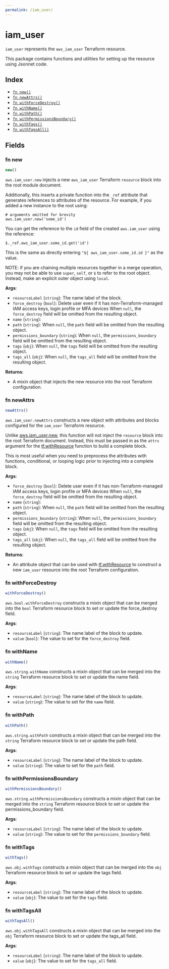 ```yaml
---
permalink: /iam_user/
---
```


# iam_user

`iam_user` represents the `aws_iam_user` Terraform resource.



This package contains functions and utilities for setting up the resource using Jsonnet code.


## Index

* [`fn new()`](#fn-new)
* [`fn newAttrs()`](#fn-newattrs)
* [`fn withForceDestroy()`](#fn-withforcedestroy)
* [`fn withName()`](#fn-withname)
* [`fn withPath()`](#fn-withpath)
* [`fn withPermissionsBoundary()`](#fn-withpermissionsboundary)
* [`fn withTags()`](#fn-withtags)
* [`fn withTagsAll()`](#fn-withtagsall)

## Fields

### fn new

```ts
new()
```


`aws.iam_user.new` injects a new `aws_iam_user` Terraform `resource`
block into the root module document.

Additionally, this inserts a private function into the `_ref` attribute that generates references to attributes of the
resource. For example, if you added a new instance to the root using:

    # arguments omitted for brevity
    aws.iam_user.new('some_id')

You can get the reference to the `id` field of the created `aws.iam_user` using the reference:

    $._ref.aws_iam_user.some_id.get('id')

This is the same as directly entering `"${ aws_iam_user.some_id.id }"` as the value.

NOTE: if you are chaining multiple resources together in a merge operation, you may not be able to use `super`, `self`,
or `$` to refer to the root object. Instead, make an explicit outer object using `local`.

**Args**:
  - `resourceLabel` (`string`): The name label of the block.
  - `force_destroy` (`bool`): Delete user even if it has non-Terraform-managed IAM access keys, login profile or MFA devices When `null`, the `force_destroy` field will be omitted from the resulting object.
  - `name` (`string`): 
  - `path` (`string`):  When `null`, the `path` field will be omitted from the resulting object.
  - `permissions_boundary` (`string`):  When `null`, the `permissions_boundary` field will be omitted from the resulting object.
  - `tags` (`obj`):  When `null`, the `tags` field will be omitted from the resulting object.
  - `tags_all` (`obj`):  When `null`, the `tags_all` field will be omitted from the resulting object.

**Returns**:
- A mixin object that injects the new resource into the root Terraform configuration.


### fn newAttrs

```ts
newAttrs()
```


`aws.iam_user.newAttrs` constructs a new object with attributes and blocks configured for the `iam_user`
Terraform resource.

Unlike [aws.iam_user.new](#fn-iamusernew), this function will not inject the `resource`
block into the root Terraform document. Instead, this must be passed in as the `attrs` argument for the
[tf.withResource](https://github.com/tf-libsonnet/core/tree/main/docs#fn-withresource) function to build a complete block.

This is most useful when you need to preprocess the attributes with functions, conditional, or looping logic prior to
injecting into a complete block.

**Args**:
  - `force_destroy` (`bool`): Delete user even if it has non-Terraform-managed IAM access keys, login profile or MFA devices When `null`, the `force_destroy` field will be omitted from the resulting object.
  - `name` (`string`): 
  - `path` (`string`):  When `null`, the `path` field will be omitted from the resulting object.
  - `permissions_boundary` (`string`):  When `null`, the `permissions_boundary` field will be omitted from the resulting object.
  - `tags` (`obj`):  When `null`, the `tags` field will be omitted from the resulting object.
  - `tags_all` (`obj`):  When `null`, the `tags_all` field will be omitted from the resulting object.

**Returns**:
  - An attribute object that can be used with [tf.withResource](https://github.com/tf-libsonnet/core/tree/main/docs#fn-withresource) to construct a new `iam_user` resource into the root Terraform configuration.


### fn withForceDestroy

```ts
withForceDestroy()
```

`aws.bool.withForceDestroy` constructs a mixin object that can be merged into the `bool`
Terraform resource block to set or update the force_destroy field.



**Args**:
  - `resourceLabel` (`string`): The name label of the block to update.
  - `value` (`bool`): The value to set for the `force_destroy` field.


### fn withName

```ts
withName()
```

`aws.string.withName` constructs a mixin object that can be merged into the `string`
Terraform resource block to set or update the name field.



**Args**:
  - `resourceLabel` (`string`): The name label of the block to update.
  - `value` (`string`): The value to set for the `name` field.


### fn withPath

```ts
withPath()
```

`aws.string.withPath` constructs a mixin object that can be merged into the `string`
Terraform resource block to set or update the path field.



**Args**:
  - `resourceLabel` (`string`): The name label of the block to update.
  - `value` (`string`): The value to set for the `path` field.


### fn withPermissionsBoundary

```ts
withPermissionsBoundary()
```

`aws.string.withPermissionsBoundary` constructs a mixin object that can be merged into the `string`
Terraform resource block to set or update the permissions_boundary field.



**Args**:
  - `resourceLabel` (`string`): The name label of the block to update.
  - `value` (`string`): The value to set for the `permissions_boundary` field.


### fn withTags

```ts
withTags()
```

`aws.obj.withTags` constructs a mixin object that can be merged into the `obj`
Terraform resource block to set or update the tags field.



**Args**:
  - `resourceLabel` (`string`): The name label of the block to update.
  - `value` (`obj`): The value to set for the `tags` field.


### fn withTagsAll

```ts
withTagsAll()
```

`aws.obj.withTagsAll` constructs a mixin object that can be merged into the `obj`
Terraform resource block to set or update the tags_all field.



**Args**:
  - `resourceLabel` (`string`): The name label of the block to update.
  - `value` (`obj`): The value to set for the `tags_all` field.
